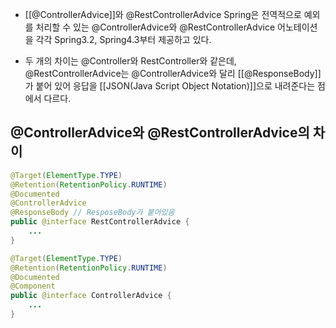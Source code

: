 - [[@ControllerAdvice]]와 @RestControllerAdvice Spring은 전역적으로 예외를 처리할 수 있는 @ControllerAdvice와 @RestControllerAdvice 어노테이션을 각각 Spring3.2, Spring4.3부터 제공하고 있다.

- 두 개의 차이는 @Controller와 RestController와 같은데, @RestControllerAdvice는 @ControllerAdvice와 달리 [[@ResponseBody]]가 붙어 있어 응답을 [[JSON(Java Script Object Notation)]]으로 내려준다는 점에서 다르다.


## @ControllerAdvice와 @RestControllerAdvice의 차이

```java
@Target(ElementType.TYPE) 
@Retention(RetentionPolicy.RUNTIME) 
@Documented 
@ControllerAdvice 
@ResponseBody // ResposeBody가 붙어있음
public @interface RestControllerAdvice {
    ... 
} 

@Target(ElementType.TYPE) 
@Retention(RetentionPolicy.RUNTIME) 
@Documented 
@Component 
public @interface ControllerAdvice {
    ... 
}
```
